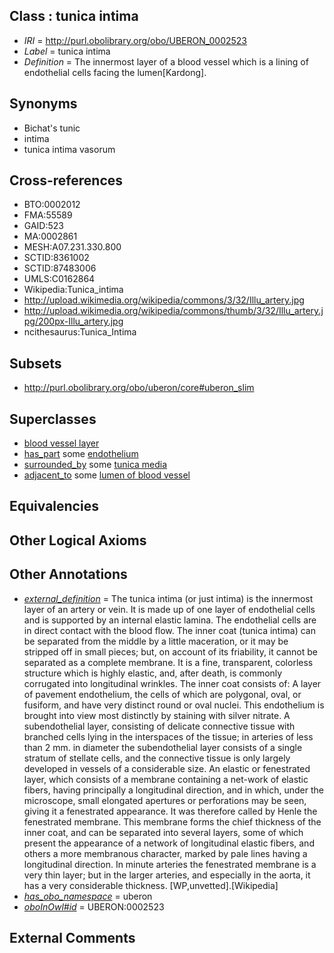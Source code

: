 
## Class : tunica intima

 * *IRI* = http://purl.obolibrary.org/obo/UBERON_0002523
 * *Label* = tunica intima
 * *Definition* = The innermost layer of a blood vessel which is a lining of endothelial cells facing the lumen[Kardong].

## Synonyms

 * Bichat's tunic
 * intima
 * tunica intima vasorum

## Cross-references

 * BTO:0002012
 * FMA:55589
 * GAID:523
 * MA:0002861
 * MESH:A07.231.330.800
 * SCTID:8361002
 * SCTID:87483006
 * UMLS:C0162864
 * Wikipedia:Tunica_intima
 * http://upload.wikimedia.org/wikipedia/commons/3/32/Illu_artery.jpg
 * http://upload.wikimedia.org/wikipedia/commons/thumb/3/32/Illu_artery.jpg/200px-Illu_artery.jpg
 * ncithesaurus:Tunica_Intima

## Subsets

 * http://purl.obolibrary.org/obo/uberon/core#uberon_slim

## Superclasses

 * [blood vessel layer](../../UBERON/97/UBERON_0004797.md)
 * [has_part](../../BFO/51/BFO_0000051.md) some [endothelium](../../UBERON/86/UBERON_0001986.md)
 * [surrounded_by](../../RO/19/RO_0002219.md) some [tunica media](../../UBERON/22/UBERON_0002522.md)
 * [adjacent_to](../../RO/20/RO_0002220.md) some [lumen of blood vessel](../../UBERON/61/UBERON_0010161.md)

## Equivalencies


## Other Logical Axioms


## Other Annotations

 * *[external_definition](../../UBPROP/01/UBPROP_0000001.md)* = The tunica intima (or just intima) is the innermost layer of an artery or vein. It is made up of one layer of endothelial cells and is supported by an internal elastic lamina. The endothelial cells are in direct contact with the blood flow. The inner coat (tunica intima) can be separated from the middle by a little maceration, or it may be stripped off in small pieces; but, on account of its friability, it cannot be separated as a complete membrane. It is a fine, transparent, colorless structure which is highly elastic, and, after death, is commonly corrugated into longitudinal wrinkles. The inner coat consists of: A layer of pavement endothelium, the cells of which are polygonal, oval, or fusiform, and have very distinct round or oval nuclei. This endothelium is brought into view most distinctly by staining with silver nitrate. A subendothelial layer, consisting of delicate connective tissue with branched cells lying in the interspaces of the tissue; in arteries of less than 2 mm. in diameter the subendothelial layer consists of a single stratum of stellate cells, and the connective tissue is only largely developed in vessels of a considerable size. An elastic or fenestrated layer, which consists of a membrane containing a net-work of elastic fibers, having principally a longitudinal direction, and in which, under the microscope, small elongated apertures or perforations may be seen, giving it a fenestrated appearance. It was therefore called by Henle the fenestrated membrane. This membrane forms the chief thickness of the inner coat, and can be separated into several layers, some of which present the appearance of a network of longitudinal elastic fibers, and others a more membranous character, marked by pale lines having a longitudinal direction. In minute arteries the fenestrated membrane is a very thin layer; but in the larger arteries, and especially in the aorta, it has a very considerable thickness. [WP,unvetted].[Wikipedia]
 * *[has_obo_namespace](../../ce/oboInOwl#hasOBONamespace.md)* = uberon
 * *[oboInOwl#id](../../id/oboInOwl#id.md)* = UBERON:0002523

## External Comments

